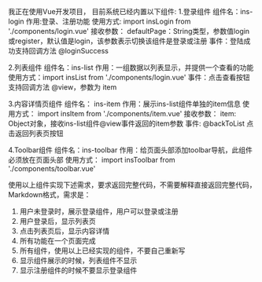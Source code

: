 我正在使用Vue开发项目，
目前系统已经内置以下组件:
1.登录组件
组件名：ins-login
作用:登录、注册功能
使用方式: import insLogin from './components/login.vue'
接收参数：
defaultPage：String类型，参数值login或register，默认值是login，该参数表示切换该组件是登录或注册
事件：登陆成功支持回调方法 @loginSuccess 

2.列表组件
组件名：ins-list
作用：一组数据以列表显示，并提供一个查看的功能
使用方式：import insList from './components/login.vue'
事件：点击查看按钮支持回调方法 @view，参数为 item

3.内容详情页组件
组件名： ins-item
作用：展示ins-list组件单独的item信息
使用方式： import insItem from './components/item.vue'
接收参数： 
item: Object对象，接收ins-list组件@view事件返回的item参数
事件: @backToList 点击返回列表页按钮

4.Toolbar组件
组件名：ins-toolbar
作用：给页面头部添加toolbar导航，此组件必须放在页面头部
使用方式： import insToolbar from './components/toolbar.vue'


使用以上组件实现下述需求，要求返回完整代码，不需要解释直接返回完整代码，Markdown格式，需求是：
1. 用户未登录时，展示登录组件，用户可以登录或注册
2. 用户登录后，显示列表页
3. 点击列表页后，显示内容详情
4. 所有功能在一个页面完成
5. 所有组件，使用以上已经实现的组件，不要自己重新写
6. 显示组件展示的时候，列表组件不显示
7. 显示注册组件的时候不要显示登录组件